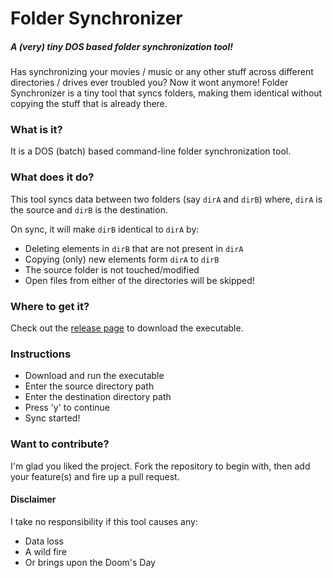 # Folder Synchronizer
##### A (very) tiny DOS based folder synchronization tool!

Has synchronizing your movies / music or any other stuff across different directories / drives ever troubled you? Now it wont anymore! Folder Synchronizer is a tiny tool that syncs folders, making them identical without copying the stuff that is already there.


### What is it?
It is a DOS (batch) based command-line folder synchronization tool.


### What does it do?
This tool syncs data between two folders (say <code>dirA</code> and <code>dirB</code>) where, <code>dirA</code> is the source and <code>dirB</code> is the destination.

On sync, it will make <code>dirB</code> identical to <code>dirA</code> by:
* Deleting elements in <code>dirB</code> that are not present in <code>dirA</code>
* Copying (only) new elements form <code>dirA</code> to <code>dirB</code>
* The source folder is not touched/modified
* Open files from either of the directories will be skipped!
 

### Where to get it?
Check out the <a target="_blank" href="https://github.com/ashishmverma1/Folder-Synchronizer/releases">release page</a> to download the executable.


### Instructions
* Download and run the executable
* Enter the source directory path
* Enter the destination directory path
* Press 'y' to continue
* Sync started! 


### Want to contribute?
I'm glad you liked the project. Fork the repository to begin with, then add your feature(s) and fire up a pull request.


#### Disclaimer
I take no responsibility if this tool causes any:
* Data loss
* A wild fire
* Or brings upon the Doom's Day
